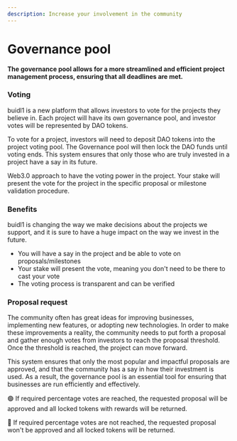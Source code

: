 ```yaml
---
description: Increase your involvement in the community
---
```


# Governance pool

**The governance pool allows for a more streamlined and efficient project management process, ensuring that all deadlines are met.**

### Voting

buidl1 is a new platform that allows investors to vote for the projects they believe in. Each project will have its own governance pool, and investor votes will be represented by DAO tokens.&#x20;

To vote for a project, investors will need to deposit DAO tokens into the project voting pool. The Governance pool will then lock the DAO funds until voting ends. This system ensures that only those who are truly invested in a project have a say in its future.

Web3.0 approach to have the voting power in the project. Your stake will present the vote for the project in the specific proposal or milestone validation procedure.

### **Benefits**

buidl1 is changing the way we make decisions about the projects we support, and it is sure to have a huge impact on the way we invest in the future.

* You will have a say in the project and be able to vote on proposals/milestones&#x20;
* Your stake will present the vote, meaning you don't need to be there to cast your vote&#x20;
* The voting process is transparent and can be verified

### Proposal request

The community often has great ideas for improving businesses, implementing new features, or adopting new technologies. In order to make these improvements a reality, the community needs to put forth a proposal and gather enough votes from investors to reach the proposal threshold. Once the threshold is reached, the project can move forward.

This system ensures that only the most popular and impactful proposals are approved, and that the community has a say in how their investment is used. As a result, the governance pool is an essential tool for ensuring that businesses are run efficiently and effectively.

🟢 If required percentage votes are reached, the requested proposal will be approved and all locked tokens with rewards will be returned.

🔴 If required percentage votes are not reached, the requested proposal won't be approved and all locked tokens will be returned.&#x20;





